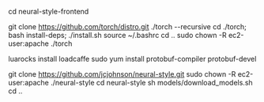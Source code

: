 

cd neural-style-frontend

git clone https://github.com/torch/distro.git ./torch --recursive
cd ./torch; bash install-deps;
./install.sh
source ~/.bashrc
cd ..
sudo chown -R ec2-user:apache ./torch

luarocks install loadcaffe
sudo yum install protobuf-compiler protobuf-devel

git clone https://github.com/jcjohnson/neural-style.git
sudo chown -R ec2-user:apache ./neural-style
cd neural-style
sh models/download_models.sh
cd ..


